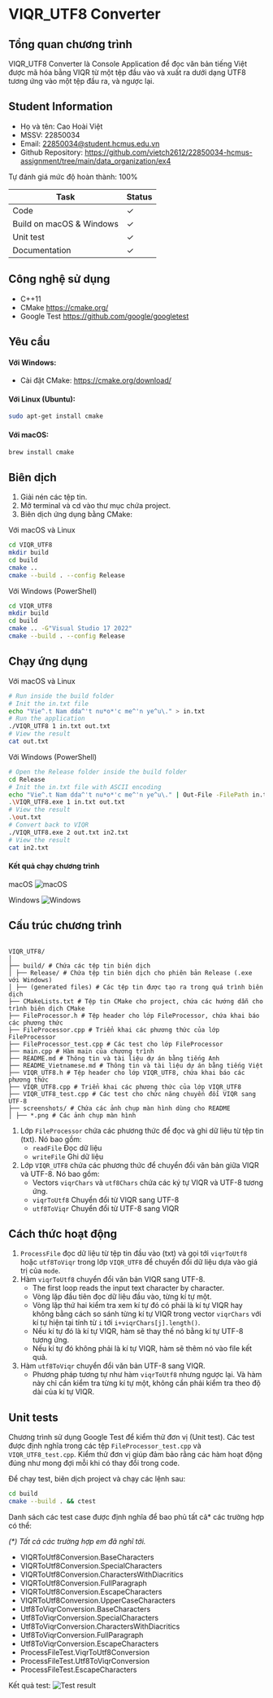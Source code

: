 # VIQR_UTF8 Converter

## Tổng quan chương trình

VIQR_UTF8 Converter là Console Application để đọc văn bản tiếng Việt được mã hóa bằng VIQR từ một tệp đầu vào và xuất ra dưới dạng UTF8 tương ứng vào một tệp đầu ra, và ngược lại.

## Student Information

- Họ và tên: Cao Hoài Việt
- MSSV: 22850034
- Email: 22850034@student.hcmus.edu.vn
- Github Repository: https://github.com/vietch2612/22850034-hcmus-assignment/tree/main/data_organization/ex4

Tự đánh giá mức độ hoàn thành: 100%

| Task                     | Status  |
| ------------------------ | ------- |
| Code                     | &check; |
| Build on macOS & Windows | &check; |
| Unit test                | &check; |
| Documentation            | &check; |

## Công nghệ sử dụng

- C++11
- CMake https://cmake.org/
- Google Test https://github.com/google/googletest

## Yêu cầu

#### Với Windows:

- Cài đặt CMake: https://cmake.org/download/

#### Với Linux (Ubuntu):

```bash
sudo apt-get install cmake
```

#### Với macOS:

```bash
brew install cmake
```

## Biên dịch

1. Giải nén các tệp tin.
2. Mở terminal và cd vào thư mục chứa project.
3. Biên dịch ứng dụng bằng CMake:

Với macOS và Linux

```bash
cd VIQR_UTF8
mkdir build
cd build
cmake ..
cmake --build . --config Release
```

Với Windows (PowerShell)

```bash
cd VIQR_UTF8
mkdir build
cd build
cmake .. -G"Visual Studio 17 2022"
cmake --build . --config Release
```

## Chạy ứng dụng

Với macOS và Linux

```bash
# Run inside the build folder
# Init the in.txt file
echo "Vie^.t Nam dda^'t nu*o*'c me^'n ye^u\." > in.txt
# Run the application
./VIQR_UTF8 1 in.txt out.txt
# View the result
cat out.txt
```

Với Windows (PowerShell)

```bash
# Open the Release folder inside the build folder
cd Release
# Init the in.txt file with ASCII encoding
echo "Vie^.t Nam dda^'t nu*o*'c me^'n ye^u\." | Out-File -FilePath in.txt -Encoding ascii
.\VIQR_UTF8.exe 1 in.txt out.txt
# View the result
.\out.txt
# Convert back to VIQR
./VIQR_UTF8.exe 2 out.txt in2.txt
# View the result
cat in2.txt
```

#### Kết quả chạy chương trình

macOS
![macOS](screenshots/sample_output_macOS.png)

Windows
![Windows](screenshots/sample_output_windows.png)

## Cấu trúc chương trình

```

VIQR_UTF8/
│
├── build/ # Chứa các tệp tin biên dịch
│ ├── Release/ # Chứa tệp tin biên dịch cho phiên bản Release (.exe với Windows)
│ ├── (generated files) # Các tệp tin được tạo ra trong quá trình biên dịch
├── CMakeLists.txt # Tệp tin CMake cho project, chứa các hướng dẫn cho trình biên dịch CMake
├── FileProcessor.h # Tệp header cho lớp FileProcessor, chứa khai báo các phương thức
├── FileProcessor.cpp # Triển khai các phương thức của lớp FileProcessor
├── FileProcessor_test.cpp # Các test cho lớp FileProcessor
├── main.cpp # Hàm main của chương trình
├── README.md # Thông tin và tài liệu dự án bằng tiếng Anh
├── README_Vietnamese.md # Thông tin và tài liệu dự án bằng tiếng Việt
├── VIQR_UTF8.h # Tệp header cho lớp VIQR_UTF8, chứa khai báo các phương thức
├── VIQR_UTF8.cpp # Triển khai các phương thức của lớp VIQR_UTF8
├── VIQR_UTF8_test.cpp # Các test cho chức năng chuyển đổi VIQR sang UTF-8
├── screenshots/ # Chứa các ảnh chụp màn hình dùng cho README
│ ├── *.png # Các ảnh chụp màn hình

```

1. Lớp `FileProcessor` chứa các phương thức để đọc và ghi dữ liệu từ tệp tin (txt). Nó bao gồm:
   - `readFile` Đọc dữ liệu
   - `writeFile` Ghi dữ liệu
2. Lớp `VIQR_UTF8` chứa các phương thức để chuyển đổi văn bản giữa VIQR và UTF-8. Nó bao gồm:
   - Vectors `viqrChars` và `utf8Chars` chứa các ký tự VIQR và UTF-8 tương ứng.
   - `viqrToUtf8` Chuyển đổi từ VIQR sang UTF-8
   - `utf8ToViqr` Chuyển đổi từ UTF-8 sang VIQR

## Cách thức hoạt động

1. `ProcessFile` đọc dữ liệu từ tệp tin đầu vào (txt) và gọi tới `viqrToUtf8` hoặc `utf8ToViqr` trong lớp `VIQR_UTF8` để chuyển đổi dữ liệu dựa vào giá trị của `mode`.
2. Hàm `viqrToUtf8` chuyển đổi văn bản VIQR sang UTF-8.
   - The first loop reads the input text character by character.
   - Vòng lặp đầu tiên đọc dữ liệu đầu vào, từng kí tự một.
   - Vòng lặp thứ hai kiểm tra xem kí tự đó có phải là kí tự VIQR hay không bằng cách so sánh từng kí tự VIQR trong vector `viqrChars` với kí tự hiện tại tính từ `i` tới `i+viqrChars[j].length()`.
   - Nếu kí tự đó là kí tự VIQR, hàm sẽ thay thế nó bằng kí tự UTF-8 tương ứng.
   - Nếu kí tự đó không phải là kí tự VIQR, hàm sẽ thêm nó vào file kết quả.
3. Hàm `utf8ToViqr` chuyển đổi văn bản UTF-8 sang VIQR.
   - Phương pháp tương tự như hàm `viqrToUtf8` nhưng ngược lại. Và hàm này chỉ cần kiểm tra từng kí tự một, không cần phải kiểm tra theo độ dài của kí tự VIQR.

## Unit tests

Chương trình sử dụng Google Test để kiểm thử đơn vị (Unit test). Các test được định nghĩa trong các tệp `FileProcessor_test.cpp` và `VIQR_UTF8_test.cpp`. Kiểm thử đơn vị giúp đảm bảo rằng các hàm hoạt động đúng như mong đợi mỗi khi có thay đổi trong code.

Để chạy test, biên dịch project và chạy các lệnh sau:

```bash
cd build
cmake --build . && ctest
```

Danh sách các test case được định nghĩa để bao phủ tất cả\* các trường hợp có thể:

_(\*) Tất cả các trường hợp em đã nghĩ tới._

- VIQRToUtf8Conversion.BaseCharacters
- VIQRToUtf8Conversion.SpecialCharacters
- VIQRToUtf8Conversion.CharactersWithDiacritics
- VIQRToUtf8Conversion.FullParagraph
- VIQRToUtf8Conversion.EscapeCharacters
- VIQRToUtf8Conversion.UpperCaseCharacters
- Utf8ToViqrConversion.BaseCharacters
- Utf8ToViqrConversion.SpecialCharacters
- Utf8ToViqrConversion.CharactersWithDiacritics
- Utf8ToViqrConversion.FullParagraph
- Utf8ToViqrConversion.EscapeCharacters
- ProcessFileTest.ViqrToUtf8Conversion
- ProcessFileTest.Utf8ToViqrConversion
- ProcessFileTest.EscapeCharacters

Kết quả test:
![Test result](screenshots/test_result.png)
